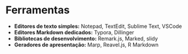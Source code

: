 # Ferramentas 

- **Editores de texto simples:** Notepad, TextEdit, Sublime Text, VSCode
- **Editores Markdown dedicados:** Typora, Dillinger
- **Bibliotecas de desenvolvimento:** Remark.js, Marked, slidy
- **Geradores de apresentação:** Marp, Reavel.js, R Markdown